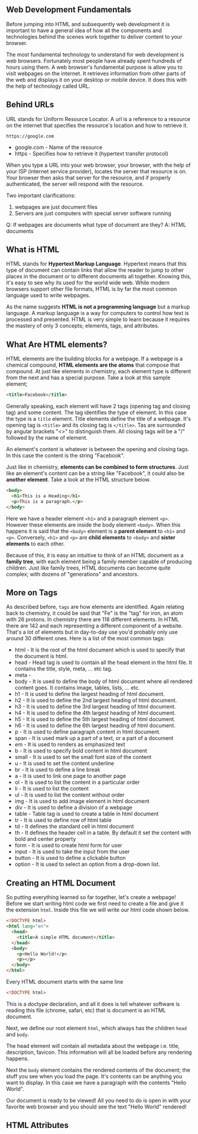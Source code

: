 ## Web Development Fundamentals

Before jumping into HTML and subsequently web development it is important to have a general idea of how all the components and technologies behind the scenes work together to deliver content to your browser.

The most fundamental technology to understand for web development is web browsers. Fortunately most people have already spent hundreds of hours using them. A web browser's fundamental purpose is allow you to visit webpages on the internet. It retrieves information from other parts of the web and displays it on your desktop or mobile device. It does this with the help of technology called URL.

## Behind URLs

URL stands for Uniform Resource Locator. A url is a reference to a resource on the internet that specifies the resource's location and how to retrieve it.

```
https://google.com
```

- google.com - Name of the resource
- https - Specifies how to retrieve it (hypertext transfer protocol)

When you type a URL into your web browser, your browser, with the help of your ISP (internet service provider), locates the server that resource is on. Your browser then asks that server for the resource, and if properly authenticated, the server will respond with the resource.

Two important clarifications:

1. webpages are just document files
2. Servers are just computers with special server software running

Q: If webpages are documents what type of document are they?
A: HTML documents

## What is HTML

HTML stands for **Hypertext Markup Language**. Hypertext means that this type of document can contain links that allow the reader to jump to other places in the document or to different documents all together. Knowing this, it's easy to see why its used for the world wide web. While modern browsers support other file formats, HTML is by far the most common language used to write webpages.

As the name suggests **HTML is not a programming language** but a markup language. A markup language is a way for computers to control how text is processed and presented. HTML is very simple to learn because it requires the mastery of only 3 concepts; elements, tags, and attributes.

## What Are HTML elements?

HTML elements are the building blocks for a webpage. If a webpage is a chemical compound, **HTML elements are the atoms** that compose that compound. At just like elements in chemistry, each element type is different from the next and has a special purpose. Take a look at this sample element;

```html
<title>Facebook</title>
```

Generally speaking, each element will have 2 tags (opening tag and closing tag) and some content. The tag identifies the type of element. In this case the type is a `title` element. Title elements define the title of a webpage. It's opening tag is `<title>` and its closing tag is `</title>`. Tas are surrounded by angular brackets "<>" to distinguish them. All closing tags will be a "/" followed by the name of element.

An element's content is whatever is between the opening and closing tags. In this case the content is the string "Facebook".

Just like in chemistry, **elements can be combined to form structures**. Just like an element's content can be a string like "Facebook", it could also be **another element**. Take a look at the HTML structure below.

```html
<body>
  <h1>This is a Heading</h1>
  <p>This is a paragraph.</p>
</body>
```

Here we have a header element `<h1>` and a paragraph element `<p>`. However these elements are inside the body element `<body>`. When this happens it is said that the `<body>` element is a **parent element** to `<h1>` and `<p>`. Conversely, `<h1>` and `<p>` are **child elements** to `<body>` and **sister elements** to each other.

Because of this, it is easy an intuitive to think of an HTML document as a **family tree**, with each element being a family member capable of producing children. Just like family trees, HTML documents can become quite complex; with dozens of "generations" and ancestors.

## More on Tags

As described before, `tags` are how elements are identified. Again relating back to chemistry, it could be said that "Fe" is the "tag" for iron, an atom with 26 protons. In chemistry there are 118 different elements. In HTML there are 142 and each representing a different component of a website. That's a lot of elements but in day-to-day use you'd probably only use around 30 different ones. Here is a list of the most common tags:

- html - It is the root of the html document which is used to specify that the document is html.
- head - Head tag is used to contain all the head element in the html file. It contains the title, style, meta, … etc tag.
- meta -
- body - It is used to define the body of html document where all rendered content goes. It contains image, tables, lists, … etc.
- h1 - It is used to define the largest heading of html document.
- h2 - It is used to define the 2nd largest heading of html document.
- h3 - It is used to define the 3rd largest heading of html document.
- h4 - It is used to define the 4th largest heading of html document.
- h5 - It is used to define the 5th largest heading of html document.
- h6 - It is used to define the 6th largest heading of html document.
- p - It is used to define paragraph content in html document.
- span - It is used mark up a part of a text, or a part of a document
- em - It is used to renders as emphasized text
- b - It is used to specify bold content in html document
- small - It is used to set the small font size of the content
- u - It is used to set the content underline
- br - It is used to define a line break
- a - It is used to link one page to another page
- ol - It is used to list the content in a particular order
- li - It is used to list the content
- ul - It is used to list the content without order
- img - It is used to add image element in html document
- div - It is used to define a division of a webpage
- table - Table tag is used to create a table in html document
- tr - It is used to define row of html table
- td - It defines the standard cell in html document
- th - It defines the header cell in a table. By default it set the content with bold and center property
- form - It is used to create html form for user
- input - It is used to take the input from the user
- button - It is used to define a clickable button
- option - It is used to select an option from a drop-down list.

## Creating an HTML Document

So putting everything learned so far together, let's create a webpage! Before we start writing html code we first need to create a file and give it the extension `html`. Inside this file we will write our html code shown below.

```html
<!DOCTYPE html>
<html lang="en">
  <head>
    <title>A simple HTML document</title>
  </head>
  <body>
    <p>Hello World!</p>
    <p></p>
  </body>
</html>
```

Every HTML document starts with the same line

```html
<!DOCTYPE html>
```

This is a doctype declaration, and all it does is tell whatever software is reading this file (chrome, safari, etc) that is document is an HTML document.

Next, we define our root element `html`, which always has the children `head` and `body`.

The head element will contain all metadata about the webpage i.e. title, description, favicon. This information will all be loaded before any rendering happens.

Next the `body` element contains the rendered contents of the document; the stuff you see when you load the page. It's contents can be anything you want to display. In this case we have a paragraph with the contents "Hello World".

Our document is ready to be viewed! All you need to do is open in with your favorite web browser and you should see the text "Hello World" rendered!

## HTML Attributes
